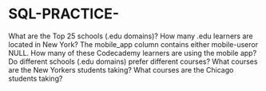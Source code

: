 # SQL-PRACTICE-
What are the Top 25 schools (.edu domains)? 
How many .edu learners are located in New York?
The mobile_app column contains either mobile-useror NULL. How many of these Codecademy learners are using the mobile app?
Do different schools (.edu domains) prefer different courses?
What courses are the New Yorkers students taking?
What courses are the Chicago students taking?